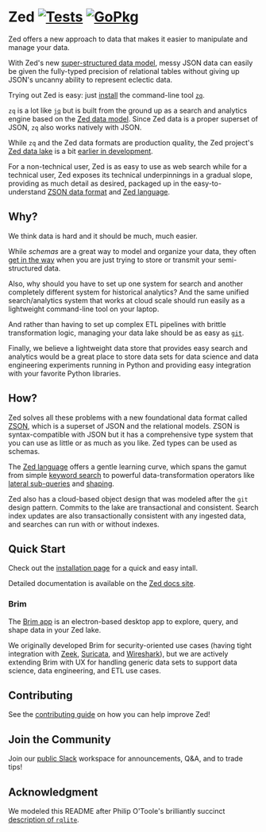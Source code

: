 # Zed [![Tests][tests-img]][tests] [![GoPkg][gopkg-img]][gopkg]

Zed offers a new approach to data that makes it easier to manipulate and manage
your data.

With Zed's new
[super-structured data model](https://zed.brimdata.io/docs/formats/#2-zed-a-super-structured-pattern),
messy JSON data can easily be given the fully-typed precision of relational tables
without giving up JSON's uncanny ability to represent eclectic data.

Trying out Zed is easy: just [install](https://zed.brimdata.io/docs/#getting-started)
the command-line tool [`zq`](https://zed.brimdata.io/docs/commands/zq/).

`zq` is a lot like [`jq`](https://stedolan.github.io/jq/)
but is built from the ground up as a search and analytics engine based
on the [Zed data model](https://zed.brimdata.io/docs/formats/zed).
Since Zed data is a proper superset of JSON, `zq` also works natively with JSON.

While `zq` and the Zed data formats are production quality, the Zed project's
[Zed data lake](https://zed.brimdata.io/docs/commands/zed/#1-the-lake-model)
is a bit [earlier in development](https://zed.brimdata.io/docs/commands/zed/#status).

For a non-technical user, Zed is as easy to use as web search
while for a technical user, Zed exposes its technical underpinnings
in a gradual slope, providing as much detail as desired,
packaged up in the easy-to-understand
[ZSON data format](https://zed.brimdata.io/docs/formats/zson) and
[Zed language](https://zed.brimdata.io/docs/language).

## Why?

We think data is hard and it should be much, much easier.

While _schemas_ are a great way to model and organize your data, they often
[get in the way](https://github.com/brimdata/sharkfest-21#schemas-a-double-edged-sword)
when you are just trying to store or transmit your semi-structured data.

Also, why should you have to set up one system
for search and another completely different system for historical analytics?
And the same unified search/analytics system that works at cloud scale should run easily as
a lightweight command-line tool on your laptop.

And rather than having to set up complex ETL pipelines with brittle
transformation logic, managing your data lake should be as easy as
[`git`](https://git-scm.com/).

Finally, we believe a lightweight data store that provides easy search and analytics
would be a great place to store data sets for data science and
data engineering experiments running in Python and providing easy
integration with your favorite Python libraries.

## How?

Zed solves all these problems with a new foundational data format called
[ZSON](https://zed.brimdata.io/docs/formats/zson),
which is a superset of JSON and the relational models.
ZSON is syntax-compatible with JSON
but it has a comprehensive type system that you can use as little or as much as you like.
Zed types can be used as schemas.

The [Zed language](https://zed.brimdata.io/docs/language) offers a gentle learning curve,
which spans the gamut from simple
[keyword search](https://zed.brimdata.io/docs/language/#7-search-expressions)
to powerful data-transformation operators like
[lateral sub-queries](https://zed.brimdata.io/docs/language/#8-lateral-subqueries)
and [shaping](https://zed.brimdata.io/docs/language/#9-shaping).

Zed also has a cloud-based object design that was modeled after
the `git` design pattern.  Commits to the lake are transactional
and consistent.  Search index updates are also transactionally
consistent with any ingested data, and searches can run with or
without indexes.

## Quick Start

Check out the [installation page](https://zed.brimdata.io/docs/install.md)
for a quick and easy intall.

Detailed documentation is available on the [Zed docs site](https://zed.brimdata.io/docs).

### Brim

The [Brim app](https://github.com/brimdata/brim) is an electron-based
desktop app to explore, query, and shape data in your Zed lake.

We originally developed Brim for security-oriented use cases
(having tight integration with [Zeek](https://zeek.org/),
[Suricata](https://suricata.io/), and
[Wireshark](https://www.wireshark.org/)),
but we are actively extending Brim with UX for handling generic
data sets to support data science, data engineering, and ETL use cases.

## Contributing

See the [contributing guide](CONTRIBUTING.md) on how you can help improve Zed!

## Join the Community

Join our [public Slack](https://www.brimdata.io/join-slack/) workspace for announcements, Q&A, and to trade tips!

## Acknowledgment

We modeled this README after
Philip O'Toole's brilliantly succinct
[description of `rqlite`](https://github.com/rqlite/rqlite).

[tests-img]: https://github.com/brimdata/zed/workflows/Tests/badge.svg
[tests]: https://github.com/brimdata/zed/actions?query=workflow%3ATests
[gopkg-img]: https://pkg.go.dev/badge/github.com/brimdata/zed
[gopkg]: https://pkg.go.dev/github.com/brimdata/zed
